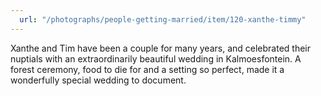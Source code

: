 ```yaml
---
  url: "/photographs/people-getting-married/item/120-xanthe-timmy"
---
```


Xanthe and Tim have been a couple for many years, and celebrated their nuptials with an extraordinarily beautiful wedding in Kalmoesfontein. A forest ceremony, food to die for and a setting so perfect, made it a wonderfully special wedding to document.
